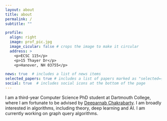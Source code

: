 ```yaml
---
layout: about
title: about
permalink: /
subtitle: ""

profile:
  align: right
  image: prof_pic.jpg
  image_cicular: false # crops the image to make it circular
  address: >
    <p>ECSC 115</p>
    <p>15 Thayer Dr</p>
    <p>Hanover, NH 03755</p>

news: true  # includes a list of news items
selected_papers: true # includes a list of papers marked as "selected={true}"
social: true  # includes social icons at the bottom of the page
---
```


I am a third-year Computer Science PhD student at Dartmouth College, where I am fortunate to be advised by [Deeparnab Chakrabarty](https://www.cs.dartmouth.edu/~deepc/). I am broadly interested in algorithms, including theory, deep learning and AI. I am currently working on graph query algorithms. 

